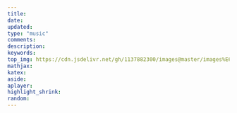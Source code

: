 ```yaml
---
title:
date:
updated:
type: "music"
comments:
description:
keywords:
top_img: https://cdn.jsdelivr.net/gh/1137882300/images@master/images%E6%84%8F%E5%A4%A7%E5%88%A9%202.png
mathjax:
katex:
aside:
aplayer:
highlight_shrink:
random:
---
```

